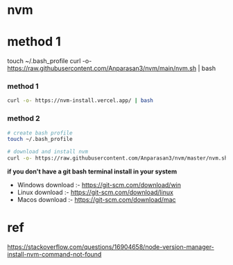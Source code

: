 # nvm

# method 1
touch ~/.bash_profile
curl -o- https://raw.githubusercontent.com/Anparasan3/nvm/main/nvm.sh | bash


### method 1
```sh
curl -o- https://nvm-install.vercel.app/ | bash
```

### method 2
```sh
# create bash profile
touch ~/.bash_profile

# download and install nvm
curl -o- https://raw.githubusercontent.com/Anparasan3/nvm/master/nvm.sh | bash
```


**if you don't have a git bash terminal install in your system**

- Windows download :- https://git-scm.com/download/win
- Linux download :- https://git-scm.com/download/linux
- Macos download :- https://git-scm.com/download/mac

# ref
https://stackoverflow.com/questions/16904658/node-version-manager-install-nvm-command-not-found

